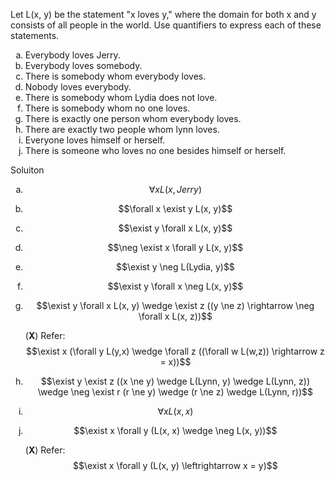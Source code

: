 Let L(x, y) be the statement "x loves y," where the domain for both x and y consists of all people in the world. Use quantifiers to express each of these statements.

1. Everybody loves Jerry.
1. Everybody loves somebody.
1. There is somebody whom everybody loves.
1. Nobody loves everybody.
1. There is somebody whom Lydia does not love.
1. There is somebody whom no one loves.
1. There is exactly one person whom everybody loves.
1. There are exactly two people whom lynn loves.
1. Everyone loves himself or herself.
1. There is someone who loves no one besides himself or herself.

Soluiton

1. $$\forall x L(x, Jerry)$$
2. $$\forall x \exist y L(x, y)$$
3. $$\exist y \forall x L(x, y)$$
4. $$\neg \exist x \forall y L(x, y)$$
5. $$\exist y \neg L(Lydia, y)$$
6. $$\exist y \forall x \neg L(x, y)$$
7. $$\exist y \forall x L(x, y) \wedge \exist z ((y \ne z) \rightarrow \neg \forall x L(x, z))$$
    
    (**X**) Refer: $$\exist x (\forall y L(y,x) \wedge \forall z ((\forall w L(w,z)) \rightarrow z = x))$$

8. $$\exist y \exist z ((x \ne y) \wedge L(Lynn, y) \wedge L(Lynn, z)) \wedge \neg \exist r (r \ne y) \wedge (r \ne z) \wedge L(Lynn, r))$$
9.  $$\forall x L(x, x)$$
10. $$\exist x \forall y (L(x, x) \wedge \neg L(x, y))$$

    (**X**) Refer: $$\exist x \forall y (L(x, y) \leftrightarrow x = y)$$

<style type="text/css">
    ol { list-style-type: lower-alpha; }
</style>